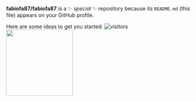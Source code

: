 


**fabiofa87/fabiofa87** is a ✨ _special_ ✨ repository because its `README.md` (this file) appears on your GitHub profile.

Here are some ideas to get you started:
![visitors](https://visitor-badge.glitch.me/badge?page_id=fabiofa87.id)
<img height="180em" src="https://github-readme-stats.vercel.app/api?username=fabiofa87&show_icons=true&hide_border=true&&count_private=true&include_all_commits=true" />

